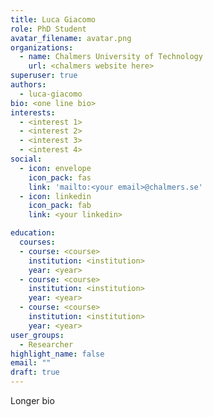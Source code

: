 ```yaml
---
title: Luca Giacomo
role: PhD Student
avatar_filename: avatar.png
organizations:
  - name: Chalmers University of Technology
    url: <chalmers website here>
superuser: true
authors:
  - luca-giacomo
bio: <one line bio>
interests:
  - <interest 1>
  - <interest 2>
  - <interest 3>
  - <interest 4>
social:
  - icon: envelope
    icon_pack: fas
    link: 'mailto:<your email>@chalmers.se'
  - icon: linkedin
    icon_pack: fab
    link: <your linkedin>

education:
  courses:
  - course: <course>
    institution: <institution>
    year: <year>
  - course: <course>
    institution: <institution>
    year: <year>
  - course: <course>
    institution: <institution>
    year: <year>
user_groups:
  - Researcher
highlight_name: false
email: ""
draft: true
---
```

Longer bio
